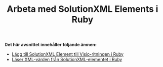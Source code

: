﻿---
title: Arbeta med SolutionXML Elements i Ruby
type: docs
weight: 80
url: /sv/java/working-with-solutionxml-elements-in-ruby/
---
**Det här avsnittet innehåller följande ämnen:**

- [Lägg till SolutionXML Element till Visio-ritningen i Ruby](/diagram/sv/java/add-solutionxml-element-to-the-visio-drawing-in-ruby/)
- [Läser XML-värden från SolutionXML-elementet i Ruby](/diagram/sv/java/reading-xml-values-from-the-solutionxml-element-in-ruby/)
